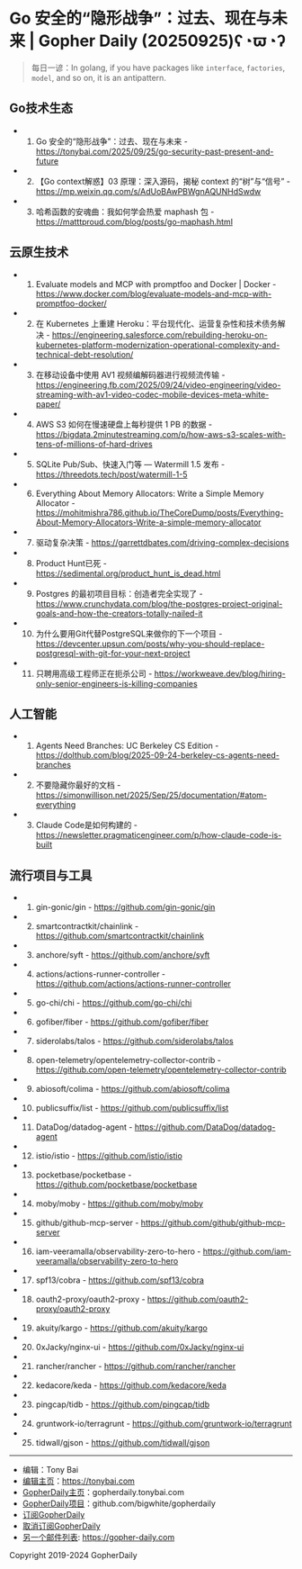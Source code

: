 # Go 安全的“隐形战争”：过去、现在与未来 | Gopher Daily (20250925)ʕ◔ϖ◔ʔ

>每日一谚：In golang, if you have packages like `interface`, `factories`, `model`, and so on, it is an antipattern.

## Go技术生态


- 1. Go 安全的“隐形战争”：过去、现在与未来 - https://tonybai.com/2025/09/25/go-security-past-present-and-future

- 2. 【Go context解惑】03 原理：深入源码，揭秘 context 的“树”与“信号” - https://mp.weixin.qq.com/s/AdUoBAwPBWgnAQUNHdSwdw

- 3. 哈希函数的安魂曲：我如何学会热爱 maphash 包 - https://matttproud.com/blog/posts/go-maphash.html


## 云原生技术


- 1. Evaluate models and MCP with promptfoo and Docker | Docker - https://www.docker.com/blog/evaluate-models-and-mcp-with-promptfoo-docker/

- 2. 在 Kubernetes 上重建 Heroku：平台现代化、运营复杂性和技术债务解决 - https://engineering.salesforce.com/rebuilding-heroku-on-kubernetes-platform-modernization-operational-complexity-and-technical-debt-resolution/

- 3. 在移动设备中使用 AV1 视频编解码器进行视频流传输 - https://engineering.fb.com/2025/09/24/video-engineering/video-streaming-with-av1-video-codec-mobile-devices-meta-white-paper/

- 4. AWS S3 如何在慢速硬盘上每秒提供 1 PB 的数据 - https://bigdata.2minutestreaming.com/p/how-aws-s3-scales-with-tens-of-millions-of-hard-drives

- 5. SQLite Pub/Sub、快速入门等 — Watermill 1.5 发布 - https://threedots.tech/post/watermill-1-5

- 6. Everything About Memory Allocators: Write a Simple Memory Allocator - https://mohitmishra786.github.io/TheCoreDump/posts/Everything-About-Memory-Allocators-Write-a-simple-memory-allocator

- 7. 驱动复杂决策 - https://garrettdbates.com/driving-complex-decisions

- 8. Product Hunt已死 - https://sedimental.org/product_hunt_is_dead.html

- 9. Postgres 的最初项目目标：创造者完全实现了 - https://www.crunchydata.com/blog/the-postgres-project-original-goals-and-how-the-creators-totally-nailed-it

- 10. 为什么要用Git代替PostgreSQL来做你的下一个项目 - https://devcenter.upsun.com/posts/why-you-should-replace-postgresql-with-git-for-your-next-project

- 11. 只聘用高级工程师正在扼杀公司 - https://workweave.dev/blog/hiring-only-senior-engineers-is-killing-companies


## 人工智能


- 1. Agents Need Branches: UC Berkeley CS Edition - https://dolthub.com/blog/2025-09-24-berkeley-cs-agents-need-branches

- 2. 不要隐藏你最好的文档 - https://simonwillison.net/2025/Sep/25/documentation/#atom-everything

- 3. Claude Code是如何构建的 - https://newsletter.pragmaticengineer.com/p/how-claude-code-is-built


## 流行项目与工具


- 1. gin-gonic/gin - https://github.com/gin-gonic/gin

- 2. smartcontractkit/chainlink - https://github.com/smartcontractkit/chainlink

- 3. anchore/syft - https://github.com/anchore/syft

- 4. actions/actions-runner-controller - https://github.com/actions/actions-runner-controller

- 5. go-chi/chi - https://github.com/go-chi/chi

- 6. gofiber/fiber - https://github.com/gofiber/fiber

- 7. siderolabs/talos - https://github.com/siderolabs/talos

- 8. open-telemetry/opentelemetry-collector-contrib - https://github.com/open-telemetry/opentelemetry-collector-contrib

- 9. abiosoft/colima - https://github.com/abiosoft/colima

- 10. publicsuffix/list - https://github.com/publicsuffix/list

- 11. DataDog/datadog-agent - https://github.com/DataDog/datadog-agent

- 12. istio/istio - https://github.com/istio/istio

- 13. pocketbase/pocketbase - https://github.com/pocketbase/pocketbase

- 14. moby/moby - https://github.com/moby/moby

- 15. github/github-mcp-server - https://github.com/github/github-mcp-server

- 16. iam-veeramalla/observability-zero-to-hero - https://github.com/iam-veeramalla/observability-zero-to-hero

- 17. spf13/cobra - https://github.com/spf13/cobra

- 18. oauth2-proxy/oauth2-proxy - https://github.com/oauth2-proxy/oauth2-proxy

- 19. akuity/kargo - https://github.com/akuity/kargo

- 20. 0xJacky/nginx-ui - https://github.com/0xJacky/nginx-ui

- 21. rancher/rancher - https://github.com/rancher/rancher

- 22. kedacore/keda - https://github.com/kedacore/keda

- 23. pingcap/tidb - https://github.com/pingcap/tidb

- 24. gruntwork-io/terragrunt - https://github.com/gruntwork-io/terragrunt

- 25. tidwall/gjson - https://github.com/tidwall/gjson


----

- 编辑：Tony Bai
- [编辑主页](https://tonybai.com)：https://tonybai.com
- [GopherDaily主页](https://gopherdaily.tonybai.com)：gopherdaily.tonybai.com
- [GopherDaily项目](https://github.com/bigwhite/gopherdaily)：github.com/bigwhite/gopherdaily
- [订阅GopherDaily](https://gopherdaily.tonybai.com/subscribe)
- [取消订阅GopherDaily](https://gopherdaily.tonybai.com/unsubscribe)
- [另一个邮件列表](https://gopher-daily.com): https://gopher-daily.com

Copyright 2019-2024 GopherDaily
